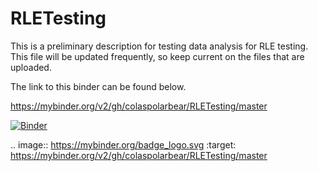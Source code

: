 # RLETesting

This is a preliminary description for testing data analysis for RLE testing. 
This file will be updated frequently, so keep current on the files that are uploaded. 

The link to this binder can be found below. 

https://mybinder.org/v2/gh/colaspolarbear/RLETesting/master

[![Binder](https://mybinder.org/badge_logo.svg)](https://mybinder.org/v2/gh/colaspolarbear/RLETesting/master)

.. image:: https://mybinder.org/badge_logo.svg :target: https://mybinder.org/v2/gh/colaspolarbear/RLETesting/master
